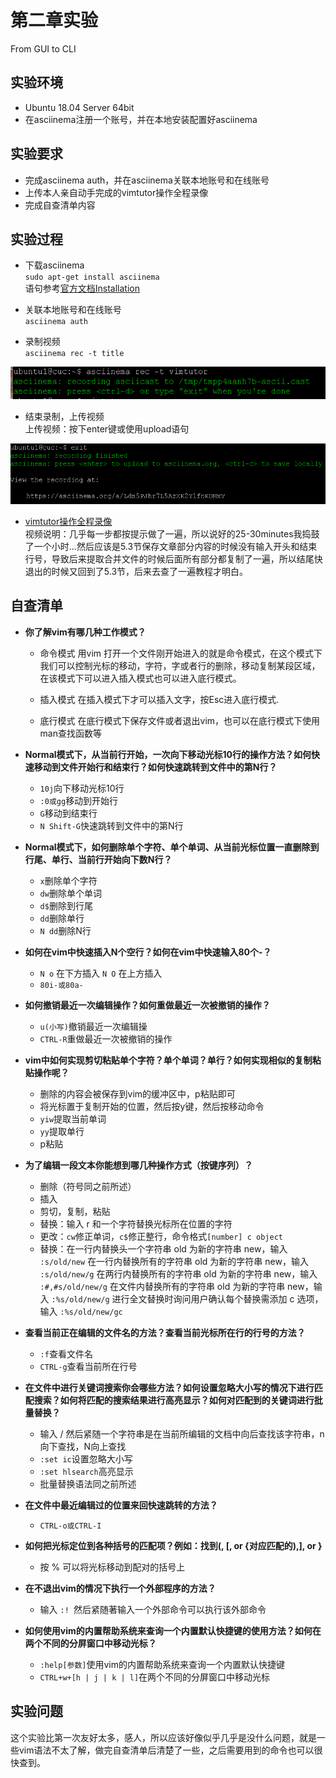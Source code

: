 # 第二章实验
From GUI to CLI

## 实验环境
+ Ubuntu 18.04 Server 64bit
+ 在asciinema注册一个账号，并在本地安装配置好asciinema

## 实验要求
+ 完成asciinema auth，并在asciinema关联本地账号和在线账号
+ 上传本人亲自动手完成的vimtutor操作全程录像
+ 完成自查清单内容

## 实验过程
+ 下载asciinema     
`sudo apt-get install asciinema`   
语句参考[官方文档Installation](https://asciinema.org/docs/installation)

+ 关联本地账号和在线账号  
`asciinema auth`

+ 录制视频   
`asciinema rec -t title`  
<img src="image\20200401201757.png"  alt="没什么意义但为了丰富实验报告内容还是象征性地贴一下的实验图片">


+ 结束录制，上传视频   
上传视频：按下enter键或使用upload语句
<img src="image\20200401202103.png">

+ [vimtutor操作全程录像](https://asciinema.org/a/Ldm5PJhr7L5AzXK2YlfnKDMxV)  
视频说明：几乎每一步都按提示做了一遍，所以说好的25-30minutes我捣鼓了一个小时...然后应该是5.3节保存文章部分内容的时候没有输入开头和结束行号，导致后来提取合并文件的时候后面所有部分都复制了一遍，所以结尾快退出的时候又回到了5.3节，后来去查了一遍教程才明白。

## 自查清单
+ **你了解vim有哪几种工作模式？**
   + 命令模式
用vim 打开一个文件刚开始进入的就是命令模式，在这个模式下我们可以控制光标的移动，字符，字或者行的删除，移动复制某段区域，在该模式下可以进入插入模式也可以进入底行模式。

   + 插入模式
在插入模式下才可以插入文字，按Esc进入底行模式.

   + 底行模式
在底行模式下保存文件或者退出vim，也可以在底行模式下使用man查找函数等

+ **Normal模式下，从当前行开始，一次向下移动光标10行的操作方法？如何快速移动到文件开始行和结束行？如何快速跳转到文件中的第N行？**
   + `10j`向下移动光标10行
   +  `:0或gg`移动到开始行
   +  `G`移动到结束行
   + `N Shift-G`快速跳转到文件中的第N行

+ **Normal模式下，如何删除单个字符、单个单词、从当前光标位置一直删除到行尾、单行、当前行开始向下数N行？**
   + `x`删除单个字符
   + `dw`删除单个单词
   + `d$`删除到行尾
   + `dd`删除单行
   + `N dd`删除N行
+ **如何在vim中快速插入N个空行？如何在vim中快速输入80个-？**
   + `N o` 在下方插入 `N O` 在上方插入
   + `80i-或80a-`
+ **如何撤销最近一次编辑操作？如何重做最近一次被撤销的操作？**
   + `u(小写)`撤销最近一次编辑操
   + `CTRL-R`重做最近一次被撤销的操作
+ **vim中如何实现剪切粘贴单个字符？单个单词？单行？如何实现相似的复制粘贴操作呢？**
   + 删除的内容会被保存到vim的缓冲区中，p粘贴即可
   + 将光标置于复制开始的位置，然后按y键，然后按移动命令
   + `yiw`提取当前单词
   + `yy`提取单行
   + p粘贴
+ **为了编辑一段文本你能想到哪几种操作方式（按键序列）？**
   + 删除（符号同之前所述）
   + 插入
   + 剪切，复制，粘贴
   + 替换：输入 r 和一个字符替换光标所在位置的字符
   + 更改：`cw`修正单词，`c$`修正整行，命令格式`[number] c object`
   + 替换：在一行内替换头一个字符串 old 为新的字符串 new，输入  `:s/old/new`
     在一行内替换所有的字符串 old 为新的字符串 new，输入 ` :s/old/new/g`
     在两行内替换所有的字符串 old 为新的字符串 new，输入  `:#,#s/old/new/g`
     在文件内替换所有的字符串 old 为新的字符串 new，输入  `:%s/old/new/g`
     进行全文替换时询问用户确认每个替换需添加 c 选项，输入 `:%s/old/new/gc`
+ **查看当前正在编辑的文件名的方法？查看当前光标所在行的行号的方法？**
   + `:f`查看文件名
   + `CTRL-g`查看当前所在行号
+ **在文件中进行关键词搜索你会哪些方法？如何设置忽略大小写的情况下进行匹配搜索？如何将匹配的搜索结果进行高亮显示？如何对匹配到的关键词进行批量替换？**
   + 输入 / 然后紧随一个字符串是在当前所编辑的文档中向后查找该字符串，n向下查找，N向上查找
   + `:set ic`设置忽略大小写
   + `:set hlsearch`高亮显示
   + 批量替换语法同之前所述
+ **在文件中最近编辑过的位置来回快速跳转的方法？**
   + `CTRL-o或CTRL-I`
+ **如何把光标定位到各种括号的匹配项？例如：找到(, [, or {对应匹配的),], or }**
   + 按 % 可以将光标移动到配对的括号上
+ **在不退出vim的情况下执行一个外部程序的方法？**
   + 输入 `:! `然后紧随著输入一个外部命令可以执行该外部命令
+ **如何使用vim的内置帮助系统来查询一个内置默认快捷键的使用方法？如何在两个不同的分屏窗口中移动光标？**
   + `:help[参数]`使用vim的内置帮助系统来查询一个内置默认快捷键
   + `CTRL+w+[h | j | k | l]`在两个不同的分屏窗口中移动光标

## 实验问题
这个实验比第一次友好太多，感人，所以应该好像似乎几乎是没什么问题，就是一些vim语法不太了解，做完自查清单后清楚了一些，之后需要用到的命令也可以很快查到。